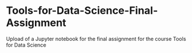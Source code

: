 # Tools-for-Data-Science-Final-Assignment
Upload of a Jupyter notebook for the final assignment for the course Tools for Data Science

